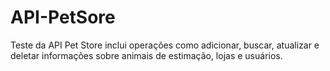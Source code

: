 # API-PetSore
Teste da API Pet Store  inclui operações como adicionar, buscar, atualizar e deletar informações sobre animais de estimação, lojas e usuários.
